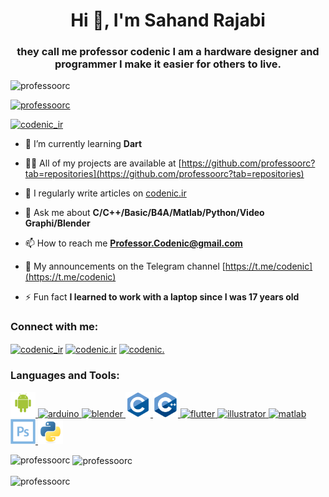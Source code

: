 <h1 align="center">Hi 👋, I'm Sahand Rajabi</h1>
<h3 align="center">they call me professor codenic I am a hardware designer and programmer I make it easier for others to live.</h3>

<p align="left"> <img src="https://komarev.com/ghpvc/?username=professoorc&label=Profile%20views&color=0e75b6&style=flat" alt="professoorc" /> </p>

<p align="left"> <a href="https://github.com/ryo-ma/github-profile-trophy"><img src="https://github-profile-trophy.vercel.app/?username=professoorc" alt="professoorc" /></a> </p>

<p align="left"> <a href="https://twitter.com/codenic_ir" target="blank"><img src="https://img.shields.io/twitter/follow/codenic_ir?logo=twitter&style=for-the-badge" alt="codenic_ir" /></a> </p>

- 🌱 I’m currently learning **Dart**

- 👨‍💻 All of my projects are available at [https://github.com/professoorc?tab=repositories](https://github.com/professoorc?tab=repositories)

- 📝 I regularly write articles on [codenic.ir](codenic.ir)

- 💬 Ask me about **C/C++/Basic/B4A/Matlab/Python/Video Graphi/Blender**

- 📫 How to reach me **Professor.Codenic@gmail.com**

- 📄 My announcements on the Telegram channel [https://t.me/codenic](https://t.me/codenic)

- ⚡ Fun fact **I learned to work with a laptop since I was 17 years old**

<h3 align="left">Connect with me:</h3>
<p align="left">
<a href="https://twitter.com/codenic_ir" target="blank"><img align="center" src="https://raw.githubusercontent.com/rahuldkjain/github-profile-readme-generator/master/src/images/icons/Social/twitter.svg" alt="codenic_ir" height="30" width="40" /></a>
<a href="https://instagram.com/codenic.ir" target="blank"><img align="center" src="https://raw.githubusercontent.com/rahuldkjain/github-profile-readme-generator/master/src/images/icons/Social/instagram.svg" alt="codenic.ir" height="30" width="40" /></a>
<a href="https://www.youtube.com/c/@codenic." target="blank"><img align="center" src="https://raw.githubusercontent.com/rahuldkjain/github-profile-readme-generator/master/src/images/icons/Social/youtube.svg" alt="codenic." height="30" width="40" /></a>
</p>

<h3 align="left">Languages and Tools:</h3>
<p align="left"> <a href="https://developer.android.com" target="_blank" rel="noreferrer"> <img src="https://raw.githubusercontent.com/devicons/devicon/master/icons/android/android-original-wordmark.svg" alt="android" width="40" height="40"/> </a> <a href="https://www.arduino.cc/" target="_blank" rel="noreferrer"> <img src="https://cdn.worldvectorlogo.com/logos/arduino-1.svg" alt="arduino" width="40" height="40"/> </a> <a href="https://www.blender.org/" target="_blank" rel="noreferrer"> <img src="https://download.blender.org/branding/community/blender_community_badge_white.svg" alt="blender" width="40" height="40"/> </a> <a href="https://www.cprogramming.com/" target="_blank" rel="noreferrer"> <img src="https://raw.githubusercontent.com/devicons/devicon/master/icons/c/c-original.svg" alt="c" width="40" height="40"/> </a> <a href="https://www.w3schools.com/cpp/" target="_blank" rel="noreferrer"> <img src="https://raw.githubusercontent.com/devicons/devicon/master/icons/cplusplus/cplusplus-original.svg" alt="cplusplus" width="40" height="40"/> </a> <a href="https://flutter.dev" target="_blank" rel="noreferrer"> <img src="https://www.vectorlogo.zone/logos/flutterio/flutterio-icon.svg" alt="flutter" width="40" height="40"/> </a> <a href="https://www.adobe.com/in/products/illustrator.html" target="_blank" rel="noreferrer"> <img src="https://www.vectorlogo.zone/logos/adobe_illustrator/adobe_illustrator-icon.svg" alt="illustrator" width="40" height="40"/> </a> <a href="https://www.mathworks.com/" target="_blank" rel="noreferrer"> <img src="https://upload.wikimedia.org/wikipedia/commons/2/21/Matlab_Logo.png" alt="matlab" width="40" height="40"/> </a> <a href="https://www.photoshop.com/en" target="_blank" rel="noreferrer"> <img src="https://raw.githubusercontent.com/devicons/devicon/master/icons/photoshop/photoshop-line.svg" alt="photoshop" width="40" height="40"/> </a> <a href="https://www.python.org" target="_blank" rel="noreferrer"> <img src="https://raw.githubusercontent.com/devicons/devicon/master/icons/python/python-original.svg" alt="python" width="40" height="40"/> </a> </p>

<p><img align="left" src="https://github-readme-stats.vercel.app/api/top-langs?username=professoorc&show_icons=true&locale=en&layout=compact" alt="professoorc" /></p>

<p>&nbsp;<img align="center" src="https://github-readme-stats.vercel.app/api?username=professoorc&show_icons=true&locale=en" alt="professoorc" /></p>

<p><img align="center" src="https://github-readme-streak-stats.herokuapp.com/?user=professoorc&" alt="professoorc" /></p>

